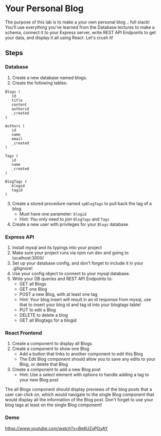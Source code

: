 # Your Personal Blog
The purpose of this lab is to make a your own personal blog .. full stack! You'll use everything you've learned from the Database lectures to make a schema, connect it to your Express server, write REST API Endpoints to get your data, and display it all using React. Let's crush it!

## Steps
### Database
1. Create a new database named blogs.
2. Create the following tables:

```
Blogs (
   id
   title
   content
   authorid
   _created
) 

Authors (
   id
   name
   email
   _created
)

Tags (
   id
   name
   _created
) 

BlogTags (
   blogid 
   tagid
)
```

3. Create a stored procedure named `spBlogTags` to pull back the tag of a blog.
    * Must have one parameter: `blogid`
    * Hint: You only need to join `BlogTags` and `Tags`
4. Create a new user with privileges for your `Blogs` database

### Express API
1. Install mysql and its typings into your project
2. Make sure your project runs via npm run dev and going to localhost:3000/
3. Set up your database config, and don't forget to include it in your .gitignore!
4. Use your config object to connect to your mysql database.
5. Write your DB queries and REST API Endpoints to:
    * GET all Blogs
    * GET one Blog
    * POST a new Blog, with at least one tag
    * Hint: Your blog insert will result in an id response from mysql, use that to insert your blog id and tag id into your blogtags table!
    * PUT to edit a Blog
    * DELETE to delete a blog
    * GET all Blogtags for a blogid

### React Frontend
1. Create a component to display all Blogs
2. Create a component to show one Blog
    * Add a button that links to another component to edit this Blog
    * The Edit Blog component should allow you to save any edits to your Blog, or delete that Blog
3. Create a component to add a new Blog post
    * Hint: Use a select element with options to handle adding a tag to your new Blog post

The all Blogs component should display previews of the blog posts that a user can click on, which would navigate to the single Blog component that would display all the information of the Blog post. Don't forget to use your blog tags at least on the single Blog component!

### Demo

https://www.youtube.com/watch?v=Be8UZxPGyAY
